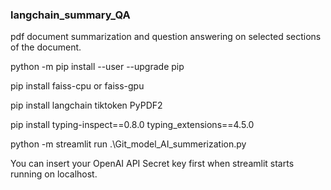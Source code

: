 ### langchain_summary_QA
pdf document summarization and question answering on selected sections of the document.

python -m pip install --user --upgrade pip

pip install faiss-cpu or faiss-gpu

pip install langchain tiktoken PyPDF2

pip install typing-inspect==0.8.0 typing_extensions==4.5.0

python -m streamlit run .\Git_model_AI_summerization.py

You can insert your OpenAI API Secret key first when streamlit starts running on localhost.
